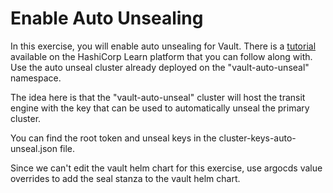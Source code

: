 Enable Auto Unsealing
=====================

In this exercise, you will enable auto unsealing for Vault.
There is a [tutorial](https://developer.hashicorp.com/vault/tutorials/auto-unseal/autounseal-transit) available on the HashiCorp Learn platform that you can follow along with.
Use the auto unseal cluster already deployed on the "vault-auto-unseal" namespace.

The idea here is that the "vault-auto-unseal" cluster will host the transit
engine with the key that can be used to automatically unseal the primary
cluster.

You can find the root token and unseal keys in the cluster-keys-auto-unseal.json file.

Since we can't edit the vault helm chart for this exercise, use argocds value overrides to add the seal stanza to the vault helm chart.
